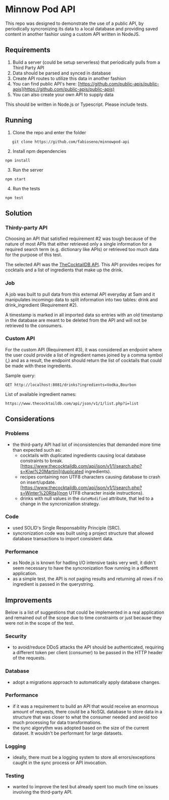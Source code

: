 # Minnow Pod API

This repo was designed to demonstrate the use of a public API, by periodically syncronizing its data to a local database and providing saved content in another fashior using a custom API written in NodeJS.


## Requirements

1) Build a server (could be setup serverless) that periodically pulls from a Third Party API
2) Data should be parsed and synced in database
3) Create API routes to utilize this data in another fashion
4) You can find public API's here: [https://github.com/public-apis/public-apis](https://github.com/public-apis/public-apis)
5) You can also create your own API to supply data

This should be written in Node.js or Typescript. Please include tests.


## Running

1) Clone the repo and enter the folder
```
   git clone https://github.com/fabioseno/minnowpod-api
```

2) Install npm dependencies
```
npm install
```

3) Run the server
```
npm start
```

4) Run the tests
```
npm test
```


## Solution

### Thirdy-party API

Choosing an API that satisfied requirement #2 was tough because of the nature of most APIs that either retrieved only a single information for a required search term (e.g. dictionary like APIs) or retrieved too much data for the purpose of this test.

The selected API was the [TheCocktailDB API](https://www.thecocktaildb.com/api.php). This API provides recipes for cocktails and a list of ingredients that make up the drink.

### Job

A job was built to pull data from this external API everyday at 5am and it manipulates incomingo data to split information into two tables: drink and drink_ingredient (Requirement #2).

A timestamp is marked in all imported data so entries with an old timestamp in the database are meant to be deleted from the API and will not be retrieved to the consumers.

### Custom API

For the custom API (Requirement #3), it was considered an endpoint where the user could provide a list of ingredient names joined by a comma symbol (,) and as a result, the endpoint should return the list of cocktails that could be made with these ingredients.

Sample query:
```
GET http://localhost:8081/drinks?ingredients=Vodka,Bourbon
```

List of available ingredient names:
```
https://www.thecocktaildb.com/api/json/v1/1/list.php?i=list
```


## Considerations

### Problems

- the third-party API had lot of inconsistencies that demanded more time than expected such as:
  - cocktails with duplicated ingredients causing local database constraints to break. [https://www.thecocktaildb.com/api/json/v1/1/search.php?s=Kiwi%20Martini](duplicated ingredients).
  - recipes containing non UTF8 characters causing database to crash on insert/update. [https://www.thecocktaildb.com/api/json/v1/1/search.php?s=Winter%20Rita](non UTF8 character inside instructions).
  - drinks with null values in the ```dateModified``` attribute, that led to a change in the syncronization strategy.  

### Code

- used SOLID's Single Responsability Principle (SRC).
- syncronization code was built using a project structure that allowed database transactions to import consistent data.
  

### Performance

- as Node.js is known for hadling I/O intensive tasks very well, it didn't seem necessary to have the syncronization flow running in a different application.
- as a simple test, the API is not paging results and returning all rows if no ingredient is passed in the querystring.


## Improvements

Below is a list of suggestions that could be implemented in a real application and remained out of the scope due to time constraints or just because they were not in the scope of the test.   


### Security
- to avoid/reduce DDoS attacks the API should be authenticated, requiring a different token per client (consumer) to be passed in the HTTP header of the requests.

### Database
- adopt a migrations approach to automatically apply database changes.

### Performance
- if it was a requirement to build an API that would receive an enormous amount of requests, there could be a NoSQL database to store data in a structure that was closer to what the consumer needed and avoid too much processing for data transformations.
- the sync algorythm was adopted based on the size of the current dataset. It wouldn't be performant for large datasets.

### Logging
- ideally, there must be a logging system to store all errors/exceptions caught in the sync process or API invocation.

### Testing
- wanted to improve the test but already spent too much time on issues involving the third-party API.